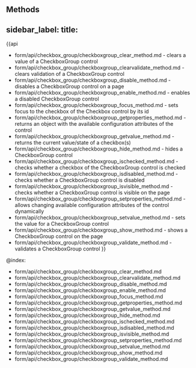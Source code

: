 Methods
---
sidebar_label: 
title: 
---          

{{api
- form/api/checkbox_group/checkboxgroup_clear_method.md - clears a value of a CheckboxGroup control
- form/api/checkbox_group/checkboxgroup_clearvalidate_method.md - clears validation of a CheckboxGroup control
- form/api/checkbox_group/checkboxgroup_disable_method.md - disables a CheckboxGroup control on a page
- form/api/checkbox_group/checkboxgroup_enable_method.md - enables a disabled CheckboxGroup control
- form/api/checkbox_group/checkboxgroup_focus_method.md - sets focus to the checkbox of the Checkbox control by its id
- form/api/checkbox_group/checkboxgroup_getproperties_method.md - returns an object with the available configuration attributes of the control
- form/api/checkbox_group/checkboxgroup_getvalue_method.md - returns the current value/state of a checkbox(s)
- form/api/checkbox_group/checkboxgroup_hide_method.md - hides a CheckboxGroup control
- form/api/checkbox_group/checkboxgroup_ischecked_method.md - checks whether a checkbox of the CheckboxGroup control is checked
- form/api/checkbox_group/checkboxgroup_isdisabled_method.md - checks whether a CheckboxGroup control is disabled
- form/api/checkbox_group/checkboxgroup_isvisible_method.md - checks whether a CheckboxGroup control is visible on the page
- form/api/checkbox_group/checkboxgroup_setproperties_method.md - allows changing available configuration attributes of the control dynamically
- form/api/checkbox_group/checkboxgroup_setvalue_method.md - sets the value for a CheckboxGroup control 
- form/api/checkbox_group/checkboxgroup_show_method.md - shows a CheckboxGroup control on the page 
- form/api/checkbox_group/checkboxgroup_validate_method.md - validates a CheckboxGroup control
}}
    
@index:

- form/api/checkbox_group/checkboxgroup_clear_method.md
- form/api/checkbox_group/checkboxgroup_clearvalidate_method.md
- form/api/checkbox_group/checkboxgroup_disable_method.md
- form/api/checkbox_group/checkboxgroup_enable_method.md
- form/api/checkbox_group/checkboxgroup_focus_method.md
- form/api/checkbox_group/checkboxgroup_getproperties_method.md
- form/api/checkbox_group/checkboxgroup_getvalue_method.md
- form/api/checkbox_group/checkboxgroup_hide_method.md
- form/api/checkbox_group/checkboxgroup_ischecked_method.md
- form/api/checkbox_group/checkboxgroup_isdisabled_method.md
- form/api/checkbox_group/checkboxgroup_isvisible_method.md
- form/api/checkbox_group/checkboxgroup_setproperties_method.md
- form/api/checkbox_group/checkboxgroup_setvalue_method.md
- form/api/checkbox_group/checkboxgroup_show_method.md
- form/api/checkbox_group/checkboxgroup_validate_method.md

